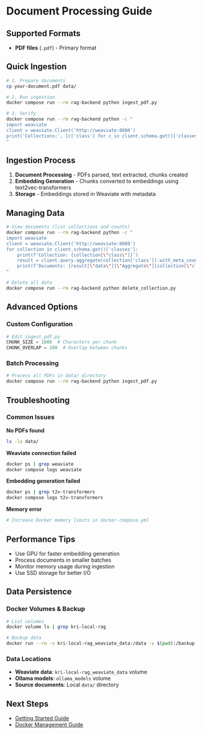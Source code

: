 # Document Processing Guide

## Supported Formats

- **PDF files** (`.pdf`) - Primary format

## Quick Ingestion

```bash
# 1. Prepare documents
cp your-document.pdf data/

# 2. Run ingestion
docker compose run --rm rag-backend python ingest_pdf.py

# 3. Verify
docker compose run --rm rag-backend python -c "
import weaviate
client = weaviate.Client('http://weaviate:8080')
print('Collections:', [c['class'] for c in client.schema.get()['classes']])
"
```

## Ingestion Process

1. **Document Processing** - PDFs parsed, text extracted, chunks created
2. **Embedding Generation** - Chunks converted to embeddings using text2vec-transformers
3. **Storage** - Embeddings stored in Weaviate with metadata

## Managing Data

```bash
# View documents (list collections and counts)
docker compose run --rm rag-backend python -c "
import weaviate
client = weaviate.Client('http://weaviate:8080')
for collection in client.schema.get()['classes']:
    print(f'Collection: {collection[\"class\"]}')
    result = client.query.aggregate(collection['class']).with_meta_count().do()
    print(f'Documents: {result[\"data\"][\"Aggregate\"][collection[\"class\"]][0][\"meta\"][\"count\"]}')
"

# Delete all data
docker compose run --rm rag-backend python delete_collection.py
```

## Advanced Options

### Custom Configuration
```python
# Edit ingest_pdf.py
CHUNK_SIZE = 1000  # Characters per chunk
CHUNK_OVERLAP = 200  # Overlap between chunks
```

### Batch Processing
```bash
# Process all PDFs in data/ directory
docker compose run --rm rag-backend python ingest_pdf.py
```

## Troubleshooting

### Common Issues

**No PDFs found**
```bash
ls -la data/
```

**Weaviate connection failed**
```bash
docker ps | grep weaviate
docker compose logs weaviate
```

**Embedding generation failed**
```bash
docker ps | grep t2v-transformers
docker compose logs t2v-transformers
```

**Memory error**
```bash
# Increase Docker memory limits in docker-compose.yml
```

## Performance Tips

- Use GPU for faster embedding generation
- Process documents in smaller batches
- Monitor memory usage during ingestion
- Use SSD storage for better I/O

## Data Persistence

### Docker Volumes & Backup
```bash
# List volumes
docker volume ls | grep kri-local-rag

# Backup data
docker run --rm -v kri-local-rag_weaviate_data:/data -v $(pwd):/backup alpine tar czf /backup/weaviate_backup.tar.gz -C /data .
```

### Data Locations
- **Weaviate data**: `kri-local-rag_weaviate_data` volume
- **Ollama models**: `ollama_models` volume  
- **Source documents**: Local `data/` directory

## Next Steps

- [Getting Started Guide](GETTING_STARTED.md)
- [Docker Management Guide](docker-management.md) 